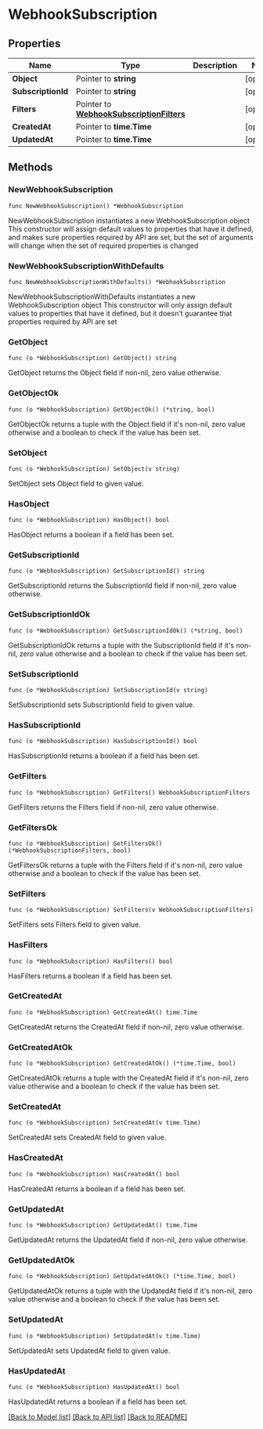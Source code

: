 # WebhookSubscription

## Properties

Name | Type | Description | Notes
------------ | ------------- | ------------- | -------------
**Object** | Pointer to **string** |  | [optional] 
**SubscriptionId** | Pointer to **string** |  | [optional] 
**Filters** | Pointer to [**WebhookSubscriptionFilters**](WebhookSubscriptionFilters.md) |  | [optional] 
**CreatedAt** | Pointer to **time.Time** |  | [optional] 
**UpdatedAt** | Pointer to **time.Time** |  | [optional] 

## Methods

### NewWebhookSubscription

`func NewWebhookSubscription() *WebhookSubscription`

NewWebhookSubscription instantiates a new WebhookSubscription object
This constructor will assign default values to properties that have it defined,
and makes sure properties required by API are set, but the set of arguments
will change when the set of required properties is changed

### NewWebhookSubscriptionWithDefaults

`func NewWebhookSubscriptionWithDefaults() *WebhookSubscription`

NewWebhookSubscriptionWithDefaults instantiates a new WebhookSubscription object
This constructor will only assign default values to properties that have it defined,
but it doesn't guarantee that properties required by API are set

### GetObject

`func (o *WebhookSubscription) GetObject() string`

GetObject returns the Object field if non-nil, zero value otherwise.

### GetObjectOk

`func (o *WebhookSubscription) GetObjectOk() (*string, bool)`

GetObjectOk returns a tuple with the Object field if it's non-nil, zero value otherwise
and a boolean to check if the value has been set.

### SetObject

`func (o *WebhookSubscription) SetObject(v string)`

SetObject sets Object field to given value.

### HasObject

`func (o *WebhookSubscription) HasObject() bool`

HasObject returns a boolean if a field has been set.

### GetSubscriptionId

`func (o *WebhookSubscription) GetSubscriptionId() string`

GetSubscriptionId returns the SubscriptionId field if non-nil, zero value otherwise.

### GetSubscriptionIdOk

`func (o *WebhookSubscription) GetSubscriptionIdOk() (*string, bool)`

GetSubscriptionIdOk returns a tuple with the SubscriptionId field if it's non-nil, zero value otherwise
and a boolean to check if the value has been set.

### SetSubscriptionId

`func (o *WebhookSubscription) SetSubscriptionId(v string)`

SetSubscriptionId sets SubscriptionId field to given value.

### HasSubscriptionId

`func (o *WebhookSubscription) HasSubscriptionId() bool`

HasSubscriptionId returns a boolean if a field has been set.

### GetFilters

`func (o *WebhookSubscription) GetFilters() WebhookSubscriptionFilters`

GetFilters returns the Filters field if non-nil, zero value otherwise.

### GetFiltersOk

`func (o *WebhookSubscription) GetFiltersOk() (*WebhookSubscriptionFilters, bool)`

GetFiltersOk returns a tuple with the Filters field if it's non-nil, zero value otherwise
and a boolean to check if the value has been set.

### SetFilters

`func (o *WebhookSubscription) SetFilters(v WebhookSubscriptionFilters)`

SetFilters sets Filters field to given value.

### HasFilters

`func (o *WebhookSubscription) HasFilters() bool`

HasFilters returns a boolean if a field has been set.

### GetCreatedAt

`func (o *WebhookSubscription) GetCreatedAt() time.Time`

GetCreatedAt returns the CreatedAt field if non-nil, zero value otherwise.

### GetCreatedAtOk

`func (o *WebhookSubscription) GetCreatedAtOk() (*time.Time, bool)`

GetCreatedAtOk returns a tuple with the CreatedAt field if it's non-nil, zero value otherwise
and a boolean to check if the value has been set.

### SetCreatedAt

`func (o *WebhookSubscription) SetCreatedAt(v time.Time)`

SetCreatedAt sets CreatedAt field to given value.

### HasCreatedAt

`func (o *WebhookSubscription) HasCreatedAt() bool`

HasCreatedAt returns a boolean if a field has been set.

### GetUpdatedAt

`func (o *WebhookSubscription) GetUpdatedAt() time.Time`

GetUpdatedAt returns the UpdatedAt field if non-nil, zero value otherwise.

### GetUpdatedAtOk

`func (o *WebhookSubscription) GetUpdatedAtOk() (*time.Time, bool)`

GetUpdatedAtOk returns a tuple with the UpdatedAt field if it's non-nil, zero value otherwise
and a boolean to check if the value has been set.

### SetUpdatedAt

`func (o *WebhookSubscription) SetUpdatedAt(v time.Time)`

SetUpdatedAt sets UpdatedAt field to given value.

### HasUpdatedAt

`func (o *WebhookSubscription) HasUpdatedAt() bool`

HasUpdatedAt returns a boolean if a field has been set.


[[Back to Model list]](../README.md#documentation-for-models) [[Back to API list]](../README.md#documentation-for-api-endpoints) [[Back to README]](../README.md)



